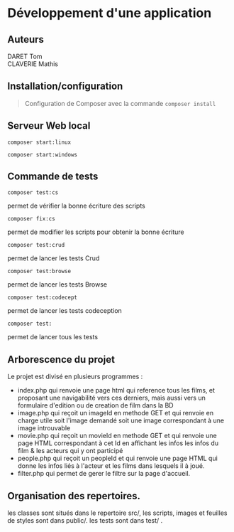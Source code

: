 # Développement d'une application 

## Auteurs
DARET Tom  
CLAVERIE Mathis

## Installation/configuration
> Configuration de Composer avec la commande `composer install`  

## Serveur Web local
```shell
composer start:linux
```

```composer start:windows```

## Commande de tests
```shell 
composer test:cs
```
permet de vérifier la bonne écriture des scripts

```shell
composer fix:cs
```
permet de modifier les scripts pour obtenir la bonne écriture

```shell
composer test:crud
``` 
permet de lancer les tests Crud
```shell
composer test:browse
``` 
permet de lancer les tests Browse
```shell
composer test:codecept
```
permet de lancer les tests codeception
```shell
composer test:
``` 
permet de lancer tous les tests 

## Arborescence du projet
Le projet est divisé en plusieurs programmes :

- index.php qui renvoie une page html qui reference tous les films, et proposant une navigabilité vers ces derniers, mais aussi vers un formulaire d'edition
ou de creation de film dans la BD
- image.php qui reçoit un imageId en methode GET et qui renvoie en charge utile soit l'image demandé soit une image correspondant
 à une image introuvable
- movie.php qui reçoit un movieId en methode GET et qui renvoie une page HTML correspondant à cet Id en affichant les infos les infos du film & les acteurs qui y ont participé
- people.php qui reçoit un peopleId et qui renvoie une page HTML qui donne les infos liés à l'acteur et les films dans lesquels il à joué.
- filter.php qui permet de gerer le filtre sur la page d'accueil.

## Organisation des repertoires.

les classes sont situés dans le repertoire src/, les scripts, images et feuilles de styles sont dans public/. les tests sont dans test/ .